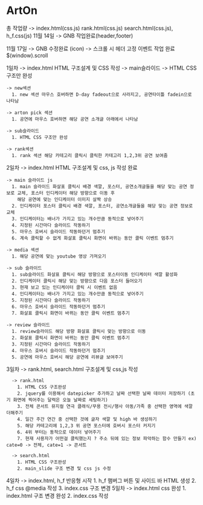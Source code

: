 # ArtOn
총 작업량 -> index.html(css.js) rank.html(css.js) search.html(css.js), h_f.css(js)
11월 14일
  -> GNB 작업완료(header,footer)

11월 17일 
 -> GNB 수정완료 (icon)
 -> 스크롤 시 헤더 고정 이벤트 작업 완료 $(window).scroll

1일차
  -> index.html HTML 구조설계 및 CSS 작성
    -> main슬라이드
      -> HTML CSS 구조만 완성
      
    -> new섹션 
      1. new 섹션 마우스 호버하면 D-day fadeout으로 사라지고, 공연타이틀 fadein으로 나타남
      
    -> arton pick 섹션
      1. 공연에 마우스 호버하면 해당 공연 소개글 아래에서 나타남
      
    -> sub슬라이드
      1. HTML CSS 구조만 완성
      
    -> rank섹션
      1. rank 섹션 해당 카테고리 클릭시 클릭한 카테고리 1,2,3위 공연 보여줌
  
2일차
  -> index.html HTML 구조설계 및 css, js 작성 완료
  
    -> main 슬라이드 js
      1. main 슬라이드 화살표 클릭시 배경 색깔, 포스터, 공연소개글들을 해당 맞는 공연 정보로 교체, 포스터 인디케이터 해당 방향으로 이동 후
        해당 공연에 맞는 인디케이터 이미지 살짝 상승
      2. 인디케이터 포스터 클릭시 배경 색깔, 포스터, 공연소개글들을 해당 맞는 공연 정보로 교체
      3. 인디케이터는 배너가 가지고 있는 개수만큼 동적으로 넣어주기
      4. 지정된 시간마다 슬라이드 작동하기
      5. 마우스 호버시 슬라이드 작동하던거 멈추기
      6. 계속 클릭할 수 없게 화살표 클릭시 화면이 바뀌는 동안 클릭 이벤트 멈추기
      
    -> media 섹션
      1. 해당 공연에 맞는 youtube 영상 가져오기
      
    -> sub 슬라이드 
      1. sub슬라이드 화살표 클릭시 해당 방향으로 포스터이동 인디케이터 색깔 활성화
      2. 인디케이터 클릭시 해당 맞는 방향으로 다음 포스터 들어오기
      3. 현재 보고 있는 인디케이터 클릭 시 이벤트 없음
      4. 인디케이터는 배너가 가지고 있는 개수만큼 동적으로 넣어주기
      5. 지정된 시간마다 슬라이드 작동하기
      6. 마우스 호버시 슬라이드 작동하던거 멈추기
      7. 화살표 클릭시 화면이 바뀌는 동안 클릭 이벤트 멈추기 
      
    -> review 슬라이드
      1. review슬라이드 해당 방향 화살표 클릭시 맞는 방향으로 이동
      2. 화살표 클릭시 화면이 바뀌는 동안 클릭 이벤트 멈추기 
      3. 지정된 시간마다 슬라이드 작동하기
      4. 마우스 호버시 슬라이드 작동하던거 멈추기
      5. 공연에 마우스 호버시 해당 공연에 리뷰글 보여주기
      
3일차
    -> rank.html, search.html 구조설계 및 css,js 작성
    
      -> rank.html
        1. HTML CSS 구조완성
        2. jquery를 이용해서 datepicker 추가하고 날짜 선택한 날짜 데이터 저장하기 (초기 화면에 찍어주는 달력은 오늘 날짜로 세팅하기)
        3. 전체 콘서트 뮤지컬 연극 클래식/무용 전시/행사 아동/가족 중 선택한 영역에 색깔 더해주기
        4. 일간 주간 연간 중 선택한 것에 글자 색깔 및 high 바 생성하기
        5. 해당 카테고리에 1,2,3 위 공연 포스터에 호버시 포스터 커지기
        6. 4위 부터는 동적으로 데이터 넣어주기
        7. 현재 사용자가 어떤걸 클릭했는지 ? 주소 뒤에 있는 정보 파악하는 함수 만들기 ex) cate=0 -> 전체, cate=1 -> 콘서트
        
      -> search.html
        1. HTML CSS 구조완성
        2. main_slide 구조 변경 및 css js 수정
        
4일차
      -> index.html, h_f 반응형 시작 
        1. h_f 햄버그 버튼 및 사이드 바 HTML 생성
        2. h_f css @media 작성 
        3. index.css 구조 변경
5일차 
      -> index.html css 완성
        1. index.html 구조 변경 완성
        2. index.css 작성 
        
        
        
        
